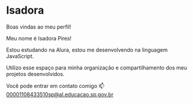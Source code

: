 # Isadora
Boas vindas ao meu perfil!

Meu nome é Isadora Pires!

Estou estudando na Alura,
estou me desenvolvendo na linguagem JavaScript.

Utilizo esse espaço para minha organização e compartilhamento dos meu projetos desenvolvidos.

Você pode entrar em contato comigo 📫
00001108433510sp@al.educacao.sp.gov.br
